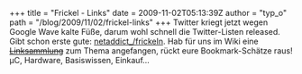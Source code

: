 +++
title = "Frickel - Links"
date = 2009-11-02T05:13:39Z
author = "typ_o"
path = "/blog/2009/11/02/frickel-links"
+++
Twitter kriegt jetzt wegen Google Wave kalte Füße, darum wohl schnell
die Twitter-Listen released. Gibt schon erste gute:
[netaddict\_/frickeln](https://twitter.com/netaddict_/frickeln). Hab für
uns im Wiki eine [~~Linksammlung~~](#) zum Thema
angefangen, rückt eure Bookmark-Schätze raus\! µC, Hardware,
Basiswissen, Einkauf...
